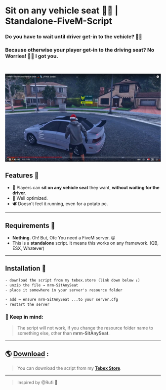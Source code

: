 # **Sit on any vehicle seat** 🚗💺 | Standalone-FiveM-Script
### Do you have to wait until driver get-in to the vehicle? 🚗😕

### Because otherwise your player get-in to the driving seat? No Worries! 🕺🏼 I got you.

<br>

[![IMAGE ALT TEXT](assets/sit.jpg) ](https://youtu.be/YSvAPxOT5No "FiveM - Sit on any Vehicle Seat 🚗💺 | FREE Script") 
<br>

## Features 💼
- 💺 Players can **sit on any vehicle seat** they want, **without waiting for the driver**.
- 🎪 Well optimized.
- 🕊 Doesn't feel it running, even for a potato pc.

---
## Requirements 🧰
- **Nothing.** Oh! But, Ofc You need a FiveM server. 😜
- This is a **standalone** script. It means this works on any framework. (QB, ESX, Whatever)

---
## Installation 🐌

```
- download the script from my tebex.store (link down below ↓)
- unzip the file → mrm-SitAnySeat
- place it somewhere in your server's resource folder
```

```
- add → ensure mrm-SitAnySeat ...to your server.cfg
- restart the server
```

### **📍 Keep in mind:**
> The script will not work, if you change the resource folder name to something else, other than **mrm-SitAnySeat**. 

---
## 🌎 [Download](https://mrm.tebex.io/package/5521198) :
> You can download the script from my **[Tebex Store](https://mrm.tebex.io/package/5521198)**.

---
> Inspired by @Rufi 🤍
